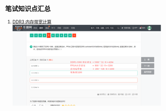 ## 笔试知识点汇总

1. [DDR3 内存带宽计算](http://blog.chinaunix.net/uid-14214482-id-3220464.html)
    ![DDR3.png](../Picture/p_job/DDR3.png)
